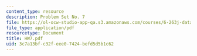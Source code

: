 ```yaml
---
content_type: resource
description: Problem Set No. 7
file: https://ol-ocw-studio-app-qa.s3.amazonaws.com/courses/6-263j-data-communication-networks-fall-2002/3c7a13bfc32feee07424befd5d5b1c62_HW7.pdf
file_type: application/pdf
resourcetype: Document
title: HW7.pdf
uid: 3c7a13bf-c32f-eee0-7424-befd5d5b1c62
---
```

